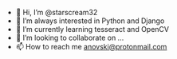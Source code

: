 - 👋 Hi, I’m @starscream32
- 👀 I’m always interested in Python and Django
- 🌱 I’m currently learning tesseract and OpenCV
- 💞️ I’m looking to collaborate on ...
- 📫 How to reach me anovski@protonmail.com

<!---
starscream32/starscream32 is a ✨ special ✨ repository because its `README.md` (this file) appears on your GitHub profile.
You can click the Preview link to take a look at your changes.
--->
